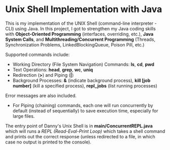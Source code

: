 # Unix Shell Implementation with Java

This is my implementation of the UNIX Shell (command-line interpreter - CLI) using Java. In this project, I got to strengthen my Java coding skills with **Object-Oriented Programming** (interfaces, overriding, etc.), **Java System Calls**, and **Multithreading/Concurrent Programming** (Threads, Synchronization Problems, LinkedBlockingQueue, Poison Pill, etc.)

Supported commands include: 
- Working Directory (File System Navigation) Commands: **ls**, **cd**, **pwd**
- Text Operations: **head**, **grep**, **wc**, **uniq**
- Redirection (**>**) and Piping (**|**)
- Background Processes: **&** (indicate background process), **kill [job number]** (kill a specified process), **repl_jobs** (list running processes)
  
Error messages are also included.
  
* For Piping (chaining) commands, each one will run concurrently by default (instead of sequentially) to save execution time, especially for large files. 

The entry point of Danny's Unix Shell is in **main/ConcurrentREPL.java** which will runs a _REPL (Read-Eval-Print Loop)_ which takes a shell command and prints out the correct response (unless redirected to a file, in which case no output is printed to the console).





